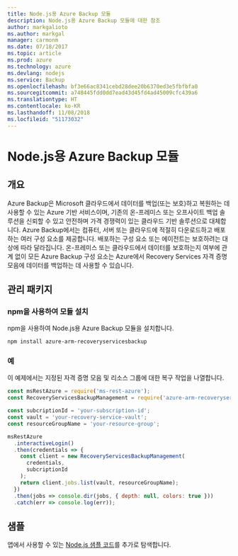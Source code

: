 ```yaml
---
title: Node.js용 Azure Backup 모듈
description: Node.js용 Azure Backup 모듈에 대한 참조
author: markgalioto
ms.author: markgal
manager: carmonm
ms.date: 07/18/2017
ms.topic: article
ms.prod: azure
ms.technology: azure
ms.devlang: nodejs
ms.service: Backup
ms.openlocfilehash: bf3e66ac8341cebd28dee20b6370ed3e5fbfbfa0
ms.sourcegitcommit: a748445fdd0dd7ead43d45fd4ad45009cfc439a6
ms.translationtype: HT
ms.contentlocale: ko-KR
ms.lasthandoff: 11/08/2018
ms.locfileid: "51173032"
---
```

# <a name="azure-backup-modules-for-nodejs"></a>Node.js용 Azure Backup 모듈

## <a name="overview"></a>개요

Azure Backup은 Microsoft 클라우드에서 데이터를 백업(또는 보호)하고 복원하는 데 사용할 수 있는 Azure 기반 서비스이며, 기존의 온-프레미스 또는 오프사이트 백업 솔루션을 신뢰할 수 있고 안전하며 가격 경쟁력이 있는 클라우드 기반 솔루션으로 대체합니다. Azure Backup에서는 컴퓨터, 서버 또는 클라우드에 적절히 다운로드하고 배포하는 여러 구성 요소를 제공합니다. 배포하는 구성 요소 또는 에이전트는 보호하려는 대상에 따라 달라집니다. 온-프레미스 또는 클라우드에서 데이터를 보호하는지 여부에 관계 없이 모든 Azure Backup 구성 요소는 Azure에서 Recovery Services 자격 증명 모음에 데이터를 백업하는 데 사용할 수 있습니다. 

## <a name="management-package"></a>관리 패키지

### <a name="install-the-modules-with-npm"></a>npm을 사용하여 모듈 설치

npm을 사용하여 Node.js용 Azure Backup 모듈을 설치합니다.

```bash
npm install azure-arm-recoveryservicesbackup
```

### <a name="example"></a>예

이 예제에서는 지정된 자격 증명 모음 및 리소스 그룹에 대한 복구 작업을 나열합니다.

```javascript
const msRestAzure = require('ms-rest-azure');
const RecoveryServicesBackupManagement = require('azure-arm-recoveryservicesbackup');

const subcriptionId = 'your-subscription-id';
const vault = 'your-recovery-service-vault';
const resourceGroupName = 'your-resource-group';

msRestAzure
  .interactiveLogin()
  .then(credentials => {
    const client = new RecoveryServicesBackupManagement(
      credentials,
      subcriptionId
    );
    return client.jobs.list(vault, resourceGroupName);
  })
  .then(jobs => console.dir(jobs, { depth: null, colors: true }))
  .catch(err => console.log(err));
```

## <a name="samples"></a>샘플

앱에서 사용할 수 있는 [Node.js 샘플 코드](https://azure.microsoft.com/resources/samples/?platform=nodejs)를 추가로 탐색합니다.
